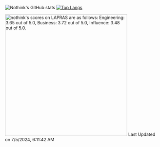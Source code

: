 ![Nothink's GitHub stats](https://github-readme-stats.vercel.app/api?username=nothink&count_private=true&show_icons=true&theme=nord)
[![Top Langs](https://github-readme-stats.vercel.app/api/top-langs/?username=nothink&layout=compact&count_private=true&show_icons=true&theme=nord)](https://github.com/anuraghazra/github-readme-stats)

<!--START_SECTION:lapras-card-->
<p ><a href="https://lapras.com/public/nothink" target="_blank" rel="noopener noreferrer"><img alt="nothink's scores on LAPRAS are as follows: Engineering: 3.65 out of 5.0, Business: 3.72 out of 5.0, Influence: 3.48 out of 5.0." src="https://lapras-card-generator.vercel.app/api/svg?e=3.65&b=3.72&i=3.48&b1=%23020E27&b2=%230E5593&i1=%23030E21&i2=%231688BF&l=en" width="400" ></a>  
Last Updated on 7/5/2024, 6:11:42 AM</p>
<!--END_SECTION:lapras-card-->
